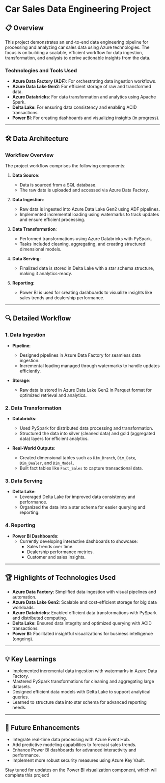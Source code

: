 # Car Sales Data Engineering Project

## 📋 Overview

This project demonstrates an end-to-end data engineering pipeline for processing and analyzing car sales data using Azure technologies. The focus is on building a scalable, efficient workflow for data ingestion, transformation, and analysis to derive actionable insights from the data.

### Technologies and Tools Used

- **Azure Data Factory (ADF)**: For orchestrating data ingestion workflows.
- **Azure Data Lake Gen2**: For efficient storage of raw and transformed data.
- **Azure Databricks**: For data transformation and analytics using Apache Spark.
- **Delta Lake**: For ensuring data consistency and enabling ACID transactions.
- **Power BI**: For creating dashboards and visualizing insights (in progress).

---

## 🛠 Data Architecture

### Workflow Overview

The project workflow comprises the following components:

1. **Data Source**:
   - Data is sourced from a SQL database.
   - The raw data is uploaded and accessed via Azure Data Factory.

2. **Data Ingestion**:
   - Raw data is ingested into Azure Data Lake Gen2 using ADF pipelines.
   - Implemented incremental loading using watermarks to track updates and ensure efficient processing.

3. **Data Transformation**:
   - Performed transformations using Azure Databricks with PySpark.
   - Tasks included cleaning, aggregating, and creating structured dimensional models.

4. **Data Serving**:
   - Finalized data is stored in Delta Lake with a star schema structure, making it analytics-ready.

5. **Reporting**:
   - Power BI is used for creating dashboards to visualize insights like sales trends and dealership performance.

---

## 🔍 Detailed Workflow

### 1. Data Ingestion

- **Pipeline**:
  - Designed pipelines in Azure Data Factory for seamless data ingestion.
  - Incremental loading managed through watermarks to handle updates efficiently.

- **Storage**:
  - Raw data is stored in Azure Data Lake Gen2 in Parquet format for optimized retrieval and analytics.

### 2. Data Transformation

- **Databricks**:
  - Used PySpark for distributed data processing and transformation.
  - Structured the data into silver (cleaned data) and gold (aggregated data) layers for efficient analytics.

- **Real-World Outputs**:
  - Created dimensional tables such as `Dim_Branch`, `Dim_Date`, `Dim_Dealer`, and `Dim_Model`.
  - Built fact tables like `Fact_Sales` to capture transactional data.

### 3. Data Serving

- **Delta Lake**:
  - Leveraged Delta Lake for improved data consistency and performance.
  - Organized the data into a star schema for easier querying and reporting.

### 4. Reporting

- **Power BI Dashboards**:
  - Currently developing interactive dashboards to showcase:
    - Sales trends over time.
    - Dealership performance metrics.
    - Customer and sales insights.

---

## 🏆 Highlights of Technologies Used

- **Azure Data Factory**: Simplified data ingestion with visual pipelines and automation.
- **Azure Data Lake Gen2**: Scalable and cost-efficient storage for big data workloads.
- **Azure Databricks**: Enabled efficient data transformations with PySpark and distributed computing.
- **Delta Lake**: Ensured data integrity and optimized querying with ACID transactions.
- **Power BI**: Facilitated insightful visualizations for business intelligence (ongoing).

---

## 💡 Key Learnings

- Implemented incremental data ingestion with watermarks in Azure Data Factory.
- Mastered PySpark transformations for cleaning and aggregating large datasets.
- Designed efficient data models with Delta Lake to support analytical queries.
- Learned to structure data into star schema for advanced reporting needs.

---

## 🚀 Future Enhancements

- Integrate real-time data processing with Azure Event Hub.
- Add predictive modeling capabilities to forecast sales trends.
- Enhance Power BI dashboards for advanced interactivity and performance.
- Implement more robust security measures using Azure Key Vault.

Stay tuned for updates on the Power BI visualization component, which will complete this project!
